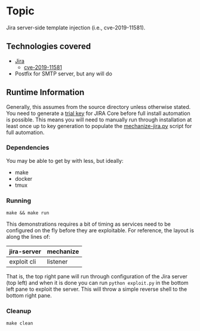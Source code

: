 # Topic
Jira server-side template injection
(i.e., cve-2019-11581).

## Technologies covered
- [Jira](https://www.atlassian.com/software/jira)
  - [cve-2019-11581](https://confluence.atlassian.com/jira/jira-security-advisory-2019-07-10-973486595.html)
- Postfix for SMTP server, but any will do

## Runtime Information
Generally, this assumes from the source directory unless otherwise stated.  You
need to generate a [trial key](https://my.atlassian.com/license/evaluation) for
JIRA Core before full install automation is possible.  This means you will need
to manually run through installation at least once up to key generation to
populate the [mechanize-jira.py](jira-server/data/mechanize-jira.py) script for
full automation.

### Dependencies
You may be able to get by with less, but ideally:
- make
- docker
- tmux

### Running
```
make && make run
```

This demonstrations requires a bit of timing as services need to be configured
on the fly before they are exploitable.  For reference, the layout is along the
lines of:

| jira-server | mechanize |
|-------------|-----------|
| exploit cli | listener  |

That is, the top right pane will run through configuration of the Jira server
(top left) and when it is done you can run `python exploit.py` in the bottom
left pane to exploit the server.  This will throw a simple reverse shell to the
bottom right pane.

### Cleanup
```
make clean
```
